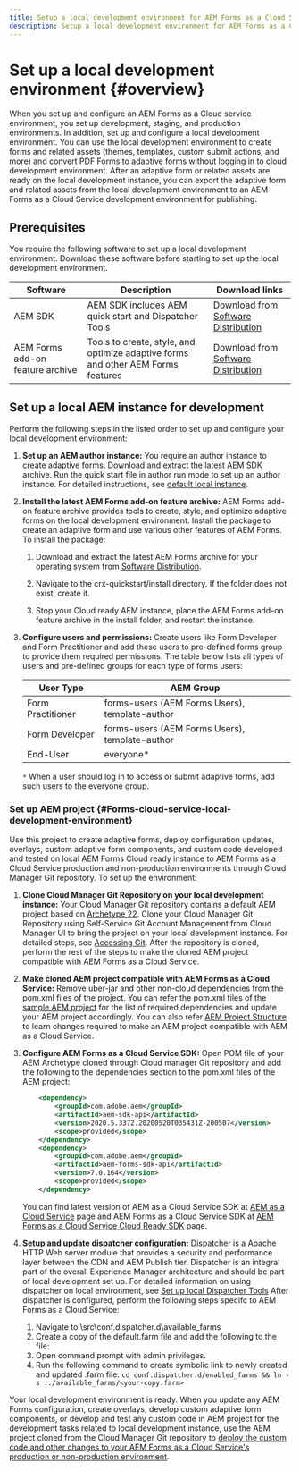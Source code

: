 ```yaml
---
title: Setup a local development environment for AEM Forms as a Cloud Service
description: Setup a local development environment for AEM Forms as a Cloud Service
---
```


# Set up a local development environment {#overview}

When you set up and configure an AEM Forms as a Cloud service environment, you set up development, staging, and production environments. In addition, set up and configure a local development environment. You can use the local development environment to create forms and related assets (themes, templates, custom submit actions, and more) and convert PDF Forms to adaptive forms without logging in to cloud development environment. After an adaptive form or related assets are ready on the local development instance, you can export the adaptive form and related assets from the local development environment to an AEM Forms as a Cloud Service development environment for publishing.

<!--
You can use the local development environment to create and test adaptive forms without connecting to the Cloud Service. AEM Forms provides an SDK to help test all the cloud-ready functionalities on the local development environment. When your forms and related assets are ready and tested on the local development environment, you can import these forms and related assets to an AEM Forms as a Cloud Service instance for publishing. 

You can also develop and test custom code like custom components and prefill service on the local development environment. When the custom code is tested and ready, you can use the Git repository of your AEM Forms as a Cloud Service development environment to deploy the custom code. 

>[!NOTE]
>
> Pre-pilot release does not support using an AEM Forms as a Cloud Service development instance to create forms. You can create forms, related assets, and custom code only on a local development environment.-->

<!--
You configure two types of development environments:

* **AEM Forms as a Cloud Service development environment:** Use the [AEM Forms as a Cloud Service](setup-forms-cloud-service.md) environment to store, manage, and publish adaptive forms and related assets. Do not use an AEM Forms as a Cloud Service environment to create adaptive forms and related assets <!--, form-centric workflows, a form data model, or to generate a Document of Record. -->

<!--
* **Local development environment:** You can use the local development environment to create and test adaptive forms without connecting to the service. Adobe provides a SDK for the local development to help test all the cloud-ready functionalities. 
Use a local development environment:
    
    * To create forms and related assets (themes, templates, custom submit actions, and more) and convert PDF Forms to adaptive forms. After an adaptive form or related assets are ready on the local development instance, you can export the adaptive form and related assets from the local development environment to an AEM Forms as a Cloud Service development environment for publishing.  
    
    * To update configuration settings and develop and test custom code like custom components and prefill service. When the custom code is tested and ready, you can use the Git repository of your AEM Forms as a Cloud Service development environment to deploy the custom code.  

You can use the local development environment to create and test adaptive forms without connecting to the service. Adobe provides a SDK for the local development to help test all the cloud-ready functionalities. When your forms and related assets are ready and tested on the local development environment, you can import these forms and related assets to an AEM Forms as a Cloud Service instance for publishing. 

You can use the [development tools](https://docs.adobe.com/content/help/en/experience-manager-65/developing/devtools/dev-tools.html) to write custom code, customize or create new adaptive forms components, create a custom prefill service, or modify default configurations of an AEM Forms as a Cloud Service instance. 

-->

## Prerequisites

You require the following software to set up a local development environment. Download these software before starting to set up the local development environment.

|Software   | Description |Download links|
|---|---|---|
| AEM SDK | AEM SDK includes AEM quick start and Dispatcher Tools| Download from [Software Distribution](https://experience.adobe.com/#/downloads/content/software-distribution/en/aemcloud.html)||
| AEM Forms add-on feature archive  | Tools to create, style, and optimize adaptive forms and other AEM Forms features| Download from [Software Distribution](https://experience.adobe.com/#/downloads/content/software-distribution/en/aemcloud.html) |

## Set up a local AEM instance for development

Perform the following steps in the listed order to set up and configure your local development environment:

1. **Set up an AEM author instance:** You require an author instance to create adaptive forms. Download and extract the latest AEM SDK archive. Run the quick start file in author run mode to set up an author instance. For detailed instructions, see [default local instance](https://docs.adobe.com/content/help/en/experience-manager-learn/cloud-service/local-development-environment-set-up/aem-runtime.html).  

1. **Install the latest AEM Forms add-on feature archive:** AEM Forms add-on feature archive provides tools to create, style, and optimize adaptive forms on the local development environment. Install the package to create an adaptive form and use various other features of AEM Forms. To install the package:

    1. Download and extract the latest AEM Forms archive for your operating system from [Software Distribution](https://experience.adobe.com/#/downloads/content/software-distribution/en/aemcloud.html). 

    1. Navigate to the crx-quickstart/install directory. If the folder does not exist, create it.

    1. Stop your Cloud ready AEM instance, place the AEM Forms add-on feature archive in the install folder, and restart the instance.

1. **Configure users and permissions:** Create users like Form Developer and Form Practitioner and add these users to pre-defined forms group to provide them required permissions. The table below lists all types of users and pre-defined groups for each type of forms users:
  
    | User Type | AEM Group |
    |---|---|
    | Form Practitioner  | forms-users (AEM Forms Users), template-author  |
    | Form Developer | forms-users (AEM Forms Users), template-author |
    | End-User| everyone* |

    `*` When a user should log in to access or submit adaptive forms, add such users to the everyone group.

<!--    
### Set up an AEM project for the development tasks related to local AEM 6.5.5 Forms instance

Use this project to update configurations, create overlays, develop custom adaptive form components, and custom code using the local development environment. To set up the project:

1. **Install and configure Maven and set up an AEM project based on Apache Maven:** Apache Maven is an open-source tool for managing software projects. It helps automate builds and provides quality project information. It is the recommended build management tool for AEM projects. For detailed instructions to set up an AEM project based on Apache Maven, see [How to Build AEM Projects using Apache Maven](https://docs.adobe.com/content/help/en/experience-manager-65/developing/devtools/ht-projects-maven.html).

1. Configure the project to use [uber-jar](https://docs.adobe.com/content/help/en/experience-manager-65/release-notes/service-pack/sp-release-notes.html#install-aem-forms-jee-installer) version 6.5.5 or later and [AEM Forms Client SDK](https://repo.adobe.com/nexus/content/groups/public/com/adobe/aemfd/aemfd-client-sdk/) version 6.0.160 or later.  

1. **Set Up an Integrated Development Environment:**  Set up an IDE of your choice for development, see [Set Up an Integrated Development Environment](https://docs.adobe.com/content/help/en/experience-manager-learn/foundation/development/set-up-a-local-aem-development-environment.html#set-up-an-integrated-development-environment) for detailed instructions.
 --> 

### Set up AEM project {#Forms-cloud-service-local-development-environment}

Use this project to create adaptive forms, deploy configuration updates, overlays, custom adaptive form components, and custom code developed and tested on local AEM Forms Cloud ready instance to AEM Forms as a Cloud Service production and non-production environments through Cloud Manager Git repository. To set up the environment: 

1. **Clone Cloud Manager Git Repository on your local development instance:**  Your Cloud Manager Git repository contains a default AEM project based on [Archetype 22](https://github.com/adobe/aem-project-archetype/releases/tag/aem-project-archetype-22). Clone your Cloud Manager Git Repository using Self-Service Git Account Management from Cloud Manager UI to bring the project on your local development instance. For detailed steps, see [Accessing Git](https://docs.adobe.com/content/help/en/experience-manager-cloud-manager/using/managing-code/accessing-git.html). After the repository is cloned, perform the rest of the steps to make the cloned AEM project compatible with AEM Forms as a Cloud Service.  

1. **Make cloned AEM project compatible with AEM Forms as a Cloud Service:** Remove uber-jar and other non-cloud dependencies from the pom.xml files of the project. You can refer the pom.xml files of the [sample AEM project](assets/FaaCSample.zip) for the list of required dependencies and update your AEM project accordingly. You can also refer [AEM Project Structure](https://docs.adobe.com/content/help/en/experience-manager-cloud-service/implementing/developing/aem-project-content-package-structure.html) to learn changes required to make an AEM project compatible with AEM as a Cloud Service.  

1. **Configure AEM Forms as a Cloud Service SDK:** Open POM file of your AEM Archetype cloned through Cloud manager Git repository and add the following to the dependencies section to the pom.xml files of the AEM project:

    ``` XML
        <dependency>
            <groupId>com.adobe.aem</groupId>
            <artifactId>aem-sdk-api</artifactId>
            <version>2020.5.3372.20200520T035431Z-200507</version>
            <scope>provided</scope>
        </dependency>
        <dependency>
            <groupId>com.adobe.aem</groupId>
            <artifactId>aem-forms-sdk-api</artifactId>
            <version>7.0.164</version>
            <scope>provided</scope>
        </dependency>

    ```

    You can find latest version of AEM as a Cloud Service SDK at [AEM as a Cloud Service](https://mvnrepository.com/artifact/com.adobe.aem/aem-sdk-api) page and AEM Forms as a Cloud Service SDK at [AEM Forms as a Cloud Service Cloud Ready SDK](https://mvnrepository.com/artifact/com.adobe.aem/aem-forms-sdk-api) page.


1. **Setup and update dispatcher configuration:** Dispatcher is a Apache HTTP Web server module that provides a security and performance layer between the CDN and AEM Publish tier. Dispatcher is an integral part of the overall Experience Manager architecture and should be part of local development set up. For detailed information on using dispatcher on local environment, see [Set up local Dispatcher Tools](https://docs.adobe.com/content/help/en/experience-manager-learn/cloud-service/local-development-environment-set-up/dispatcher-tools.html)
After dispatcher is configured, perform the following steps specifc to AEM Forms as a Cloud Service: 
    1. Navigate to <Dispatcher location>\src\conf.dispatcher.d\available_farms 
    1. Create a copy of the  default.farm file and add the following to the file:
    1. Open command prompt with admin privileges.
    1. Run the following command to create symbolic link to newly created and updated .farm file:
    `cd conf.dispatcher.d/enabled_farms && ln -s ../available_farms/<your-copy.farm>`

Your local development environment is ready. When you update any AEM Forms configuration, create overlays, develop custom adaptive form components, or develop and test any custom code in AEM project for the development tasks related to local development instance, use the AEM project cloned from the Cloud Manager Git repository to [deploy the custom code and other changes to your AEM Forms as a Cloud Service's production or non-production environment](https://video.tv.adobe.com/v/30191?quality=9). 
